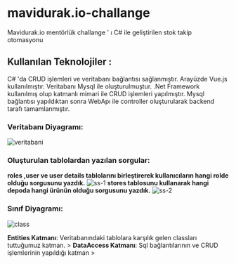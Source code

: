 # mavidurak.io-challange
Mavidurak.io mentörlük challange ' ı  C# ile geliştirilen stok takip otomasyonu 
## **Kullanılan Teknolojiler** : 
C# 'da CRUD işlemleri ve veritabanı bağlantısı sağlanmıştır.
Arayüzde Vue.js kullanılmıştır.
Veritabanı Mysql ile oluşturulmuştur.
.Net Framework kullanılmış olup katmanlı mimari ile CRUD işlemleri yapılmıştır. Mysql bağlantısı yapıldıktan sonra WebApı ile controller oluşturularak backend tarafı tamamlanmıştır.


### **Veritabanı Diyagramı**:

![veritabani](https://user-images.githubusercontent.com/77885953/149618507-7404bd74-e3e7-49f4-aee0-8ec147dc79ad.png)

### Oluşturulan tablolardan yazılan sorgular:
**roles ,user ve user details tablolarını birleştirerek kullanıcıların hangi rolde olduğu sorgusunu yazdık.**
![ss-1](https://user-images.githubusercontent.com/77885953/149619037-9df6d761-026d-4ac3-b63a-45f622306983.png)
**stores tablosunu kullanarak hangi depoda hangi ürünün olduğu sorgusunu yazdık.**
![ss-2](https://user-images.githubusercontent.com/77885953/149619151-16532868-0efd-472d-9639-47bb2e192b9a.png)

### **Sınıf Diyagramı**:
![class](https://user-images.githubusercontent.com/77885953/149631609-6865edd6-677d-49f5-af24-56fb7cffe0ef.png)

**Entities Katmanı**: Veritabanındaki tablolara karşılık gelen classları tuttuğumuz katman. >
**DataAccess Katmanı**: Sql bağlantılarının ve CRUD işlemlerinin yapıldığı katman >
